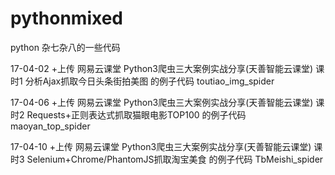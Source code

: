 # pythonmixed
python 杂七杂八的一些代码

17-04-02
+上传 网易云课堂 Python3爬虫三大案例实战分享(天善智能云课堂) 课时1 分析Ajax抓取今日头条街拍美图 的例子代码 toutiao_img_spider 

17-04-06
+上传 网易云课堂 Python3爬虫三大案例实战分享(天善智能云课堂) 课时2 Requests+正则表达式抓取猫眼电影TOP100 的例子代码 maoyan_top_spider 

17-04-10
+上传 网易云课堂 Python3爬虫三大案例实战分享(天善智能云课堂) 课时3 Selenium+Chrome/PhantomJS抓取淘宝美食 的例子代码 TbMeishi_spider 
